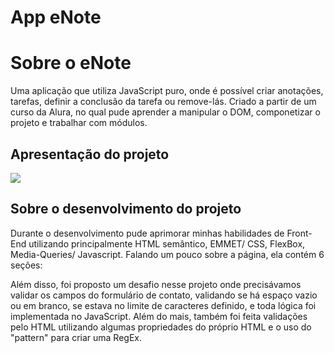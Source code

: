 # App eNote

# Sobre o eNote
Uma aplicação que utiliza JavaScript puro, onde é possível criar anotações, tarefas, definir a conclusão da tarefa ou remove-lás. Criado a partir de um curso da Alura, no qual pude aprender a manipular o DOM, componetizar o projeto e trabalhar com módulos.

## Apresentação do projeto
<img src="./assets/screenshots/print_enote.png">

## Sobre o desenvolvimento do projeto
Durante o desenvolvimento pude aprimorar minhas habilidades de Front-End utilizando principalmente HTML semântico, EMMET/ CSS, FlexBox, Media-Queries/ Javascript.
Falando um pouco sobre a página, ela contém 6 seções:

Além disso, foi proposto um desafio nesse projeto onde precisávamos validar os campos do formulário de contato, validando se há espaço vazio ou em branco, se estava no limite de caracteres definido, e toda lógica foi implementada no JavaScript. Além do mais, também foi feita validações pelo HTML utilizando algumas propriedades do próprio HTML e o uso do "pattern" para criar uma RegEx. 
